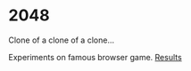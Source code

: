 # 2048
Clone of a clone of a clone...

Experiments on famous browser game. [Results](http://falkoner.github.io/2048)
